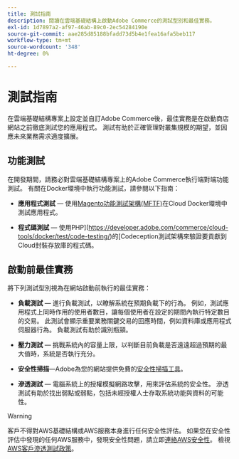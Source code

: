 ```yaml
---
title: 測試指南
description: 閱讀在雲端基礎結構上啟動Adobe Commerce的測試型別和最佳實務。
exl-id: 1d7897a2-af97-46ab-89c0-2ec54284190e
source-git-commit: aae285d85188bfadd73d5b4e1fea16afa5beb117
workflow-type: tm+mt
source-wordcount: '348'
ht-degree: 0%

---
```


# 測試指南

在雲端基礎結構專案上設定並自訂Adobe Commerce後，最佳實務是在啟動商店網站之前徹底測試您的應用程式。 測試有助於正確管理對叢集規模的期望，並因應未來業務需求適度擴展。

## 功能測試

在開發期間，請務必對雲端基礎結構專案上的Adobe Commerce執行端對端功能測試。 有關在Docker環境中執行功能測試，請參閱以下指南：

- **應用程式測試** — 使用[Magento功能測試架構(MFTF)](https://developer.adobe.com/commerce/cloud-tools/docker/test/application-testing/)在Cloud Docker環境中測試應用程式。

- **程式碼測試** — 使用PHP](https://developer.adobe.com/commerce/cloud-tools/docker/test/code-testing/)的[Codeception測試架構來驗證要貢獻到Cloud封裝存放庫的程式碼。

## 啟動前最佳實務

將下列測試型別視為在網站啟動前執行的最佳實務：

- **負載測試** — 進行負載測試，以瞭解系統在預期負載下的行為。 例如，測試應用程式上同時作用的使用者數目，讓每個使用者在設定的期間內執行特定數目的交易。 此測試會顯示重要業務關鍵交易的回應時間，例如資料庫或應用程式伺服器行為。 負載測試有助於識別瓶頸。

- **壓力測試** — 挑戰系統內的容量上限，以判斷目前負載是否遠遠超過預期的最大值時，系統是否執行充分。

- **安全性掃描**—Adobe為您的網站提供免費的[安全性掃描工具](../launch/overview.md#set-up-the-security-scan-tool)。

- **滲透測試** — 電腦系統上的授權模擬網路攻擊，用來評估系統的安全性。 滲透測試有助於找出弱點或弱點，包括未經授權人士存取系統功能與資料的可能性。

>[!WARNING]
>
>客戶不得對AWS基礎結構或AWS服務本身進行任何安全性評估。 如果您在安全性評估中發現的任何AWS服務中，發現安全性問題，請立即[連絡AWS安全性](mailto:aws-security@amazon.com)。 檢視[AWS客戶滲透測試政策](https://aws.amazon.com/security/penetration-testing/)。
